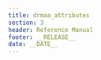 ```yaml
---
title: drmaa_attributes
section: 3
header: Reference Manual
footer: __RELEASE__
date: __DATE__
---
```


